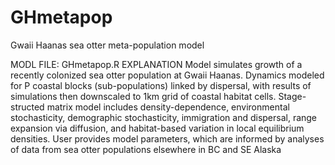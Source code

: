 # GHmetapop
Gwaii Haanas sea otter meta-population model

MODL FILE: GHmetapop.R
EXPLANATION
 Model simulates growth of a recently colonized sea otter population at Gwaii Haanas.
 Dynamics modeled for P coastal blocks (sub-populations) linked by dispersal, with
 results of simulations then downscaled to 1km grid of coastal habitat cells. 
 Stage-structed matrix model includes density-dependence, environmental stochasticity,
 demographic stochasticity, immigration and dispersal, range expansion via diffusion,
 and habitat-based variation in local equilibrium densities.
 User provides model parameters, which are informed by analyses of data from
 sea otter populations elsewhere in BC and SE Alaska